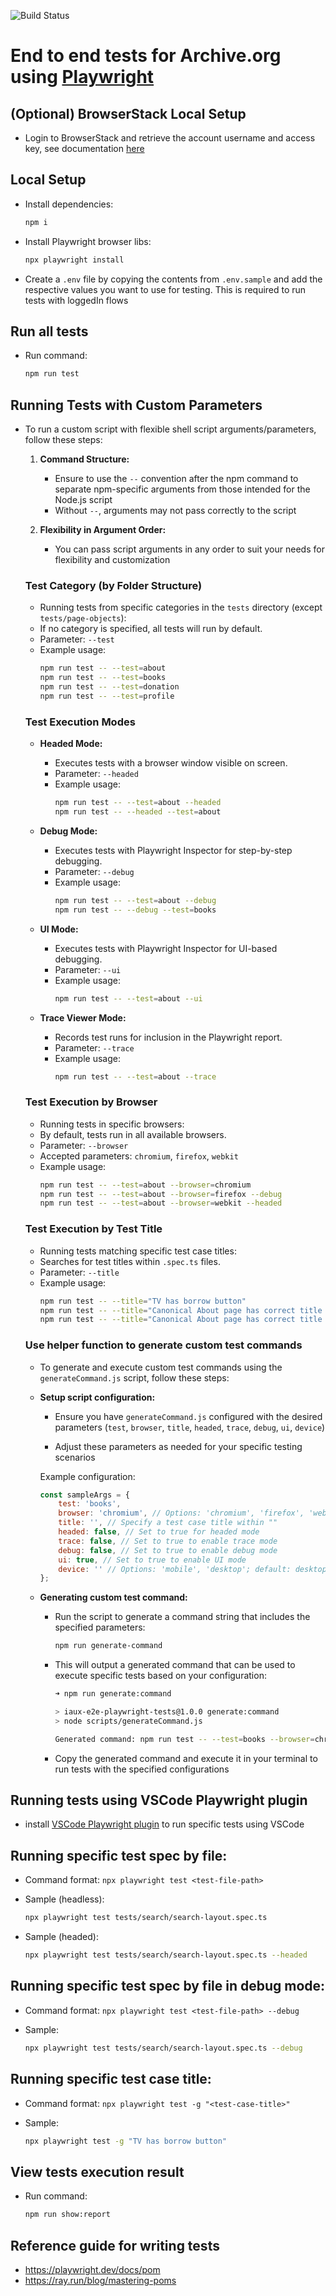 ![Build Status](https://github.com/internetarchive/archiveorg-e2e-tests/actions/workflows/main.yml/badge.svg)

# End to end tests for Archive.org using [Playwright](https://playwright.dev/)


## (Optional) BrowserStack Local Setup

- Login to BrowserStack and retrieve the account username and access key, see documentation [here](https://www.browserstack.com/docs/automate/playwright/getting-started/nodejs/test-runner)


## Local Setup

- Install dependencies:

    ```bash
    npm i
    ```

- Install Playwright browser libs:

    ```bash
    npx playwright install
    ```

- Create a `.env` file by copying the contents from `.env.sample` and add the respective values you want to use for testing. This is required to run tests with loggedIn flows


## Run all tests

- Run command:

    ```bash
    npm run test
    ```


## Running Tests with Custom Parameters

- To run a custom script with flexible shell script arguments/parameters, follow these steps:

    1. **Command Structure:**
        - Ensure to use the `--` convention after the npm command to separate npm-specific arguments from those intended for the Node.js script
        - Without `--`, arguments may not pass correctly to the script

    2. **Flexibility in Argument Order:**
        - You can pass script arguments in any order to suit your needs for flexibility and customization


    ### Test Category (by Folder Structure)

    - Running tests from specific categories in the `tests` directory (except `tests/page-objects`):
    - If no category is specified, all tests will run by default.
    - Parameter: `--test`
    - Example usage:
        ```bash
        npm run test -- --test=about
        npm run test -- --test=books
        npm run test -- --test=donation
        npm run test -- --test=profile
        ```

    ### Test Execution Modes

    - **Headed Mode:**
        - Executes tests with a browser window visible on screen.
        - Parameter: `--headed`
        - Example usage:
            ```bash
            npm run test -- --test=about --headed
            npm run test -- --headed --test=about
            ```

    - **Debug Mode:**
        - Executes tests with Playwright Inspector for step-by-step debugging.
        - Parameter: `--debug`
        - Example usage:
            ```bash
            npm run test -- --test=about --debug
            npm run test -- --debug --test=books
            ```

    - **UI Mode:**
        - Executes tests with Playwright Inspector for UI-based debugging.
        - Parameter: `--ui`
        - Example usage:
            ```bash
            npm run test -- --test=about --ui
            ```

    - **Trace Viewer Mode:**
        - Records test runs for inclusion in the Playwright report.
        - Parameter: `--trace`
        - Example usage:
            ```bash
            npm run test -- --test=about --trace
            ```

    ### Test Execution by Browser

    - Running tests in specific browsers:
    - By default, tests run in all available browsers.
    - Parameter: `--browser`
    - Accepted parameters: `chromium`, `firefox`, `webkit`
    - Example usage:
        ```bash
        npm run test -- --test=about --browser=chromium
        npm run test -- --test=about --browser=firefox --debug
        npm run test -- --test=about --browser=webkit --headed
        ```

    ### Test Execution by Test Title

    - Running tests matching specific test case titles:
    - Searches for test titles within `.spec.ts` files.
    - Parameter: `--title`
    - Example usage:
        ```bash
        npm run test -- --title="TV has borrow button"
        npm run test -- --title="Canonical About page has correct title and text" --browser=chromium
        npm run test -- --title="Canonical About page has correct title and text" --debug
        ```

    ### Use helper function to generate custom test commands

    - To generate and execute custom test commands using the `generateCommand.js` script, follow these steps:

    - **Setup script configuration:**
        - Ensure you have `generateCommand.js` configured with the desired parameters (`test`, `browser`, `title`, `headed`, `trace`, `debug`, `ui`, `device`)
    
        - Adjust these parameters as needed for your specific testing scenarios

        Example configuration:
        ```javascript
        const sampleArgs = {
            test: 'books',
            browser: 'chromium', // Options: 'chromium', 'firefox', 'webkit'; default: all browsers
            title: '', // Specify a test case title within ""
            headed: false, // Set to true for headed mode
            trace: false, // Set to true to enable trace mode
            debug: false, // Set to true to enable debug mode
            ui: true, // Set to true to enable UI mode
            device: '' // Options: 'mobile', 'desktop'; default: desktop
        };
        ```

    - **Generating custom test command:**

        - Run the script to generate a command string that includes the specified parameters:

            ```bash
            npm run generate-command
            ```

        - This will output a generated command that can be used to execute specific tests based on your configuration:

            ```bash
            ➜ npm run generate:command

            > iaux-e2e-playwright-tests@1.0.0 generate:command
            > node scripts/generateCommand.js

            Generated command: npm run test -- --test=books --browser=chromium --ui
            ```

        - Copy the generated command and execute it in your terminal to run tests with the specified configurations


## Running tests using VSCode Playwright plugin

- install [VSCode Playwright plugin](https://marketplace.visualstudio.com/items?itemName=ms-playwright.playwright) to run specific tests using VSCode


## Running specific test spec by file:

- Command format: `npx playwright test <test-file-path>`

- Sample (headless): 
    ```bash
    npx playwright test tests/search/search-layout.spec.ts
    ```

- Sample (headed): 
    ```bash
    npx playwright test tests/search/search-layout.spec.ts --headed
    ```

## Running specific test spec by file in debug mode:

- Command format: `npx playwright test <test-file-path> --debug`

- Sample: 
    ```bash
    npx playwright test tests/search/search-layout.spec.ts --debug
    ```


## Running specific test case title:

- Command format: `npx playwright test -g "<test-case-title>"`

- Sample: 
    ```bash
    npx playwright test -g "TV has borrow button"
    ```


## View tests execution result

- Run command: 
    
    ```bash
    npm run show:report
    ```


## Reference guide for writing tests

- https://playwright.dev/docs/pom
- https://ray.run/blog/mastering-poms
